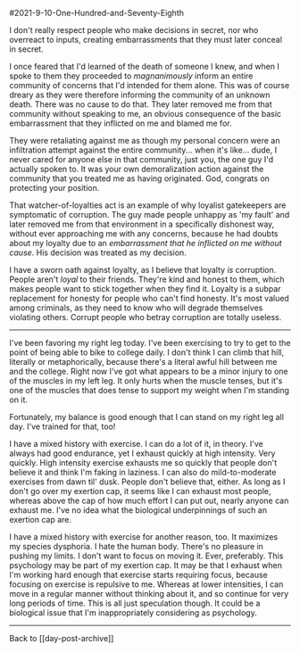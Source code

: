 #2021-9-10-One-Hundred-and-Seventy-Eighth

I don't really respect people who make decisions in secret, nor who overreact to inputs, creating embarrassments that they must later conceal in secret.

I once feared that I'd learned of the death of someone I knew, and when I spoke to them they proceeded to *magnanimously* inform an entire community of concerns that I'd intended for them alone.  This was of course dreary as they were therefore informing the community of an unknown death.  There was no cause to do that.  They later removed me from that community without speaking to me, an obvious consequence of the basic embarrassment that they inflicted on me and blamed me for.

They were retaliating against me as though my personal concern were an infiltration attempt against the entire community... when it's like... dude, I never cared for anyone else in that community, just you, the one guy I'd actually spoken to.  It was your own demoralization action against the community that you treated me as having originated.  God, congrats on protecting your position.

That watcher-of-loyalties act is an example of why loyalist gatekeepers are symptomatic of corruption.  The guy made people unhappy as 'my fault' and later removed me from that environment in a specifically dishonest way, without ever approaching me with any concerns, because he had doubts about my loyalty due to an *embarrassment that he inflicted on me without cause*.  His decision was treated as my decision.

I have a sworn oath against loyalty, as I believe that loyalty *is* corruption.  People aren't *loyal* to their friends.  They're kind and honest to them, which makes people want to stick together when they find it.  Loyalty is a subpar replacement for honesty for people who can't find honesty.  It's most valued among criminals, as they need to know who will degrade themselves violating others.  Corrupt people who betray corruption are totally useless.

---
I've been favoring my right leg today.  I've been exercising to try to get to the point of being able to bike to college daily.  I don't think I can climb that hill, literally or metaphorically, because there's a literal awful hill between me and the college.  Right now I've got what appears to be a minor injury to one of the muscles in my left leg.  It only hurts when the muscle tenses, but it's one of the muscles that does tense to support my weight when I'm standing on it.

Fortunately, my balance is good enough that I can stand on my right leg all day.  I've trained for that, too!

I have a mixed history with exercise.  I can do a lot of it, in theory.  I've always had good endurance, yet I exhaust quickly at high intensity.  Very quickly.  High intensity exercise exhausts me so quickly that people don't believe it and think I'm faking in laziness.  I can also do mild-to-moderate exercises from dawn til' dusk.  People don't believe that, either.  As long as I don't go over my exertion cap, it seems like I can exhaust most people, whereas above the cap of how much effort I can put out, nearly anyone can exhaust me.  I've no idea what the biological underpinnings of such an exertion cap are.

I have a mixed history with exercise for another reason, too.  It maximizes my species dysphoria.  I hate the human body.  There's no pleasure in pushing my limits.  I don't want to focus on moving it.  Ever, preferably.  This psychology may be part of my exertion cap.  It may be that I exhaust when I'm working hard enough that exercise starts requiring focus, because focusing on exercise is repulsive to me.  Whereas at lower intensities, I can move in a regular manner without thinking about it, and so continue for very long periods of time.  This is all just speculation though.  It could be a biological issue that I'm inappropriately considering as psychology.

---
Back to [[day-post-archive]]